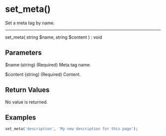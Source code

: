 # set_meta()

Set a meta tag by name.

---

set_meta( string $name, string $content ) : void

## Parameters

$name (string) (Required) Meta tag name.

$content (string) (Required) Content.

## Return Values

No value is returned.

## Examples

```php
set_meta('description', 'My new description for this page');
```
